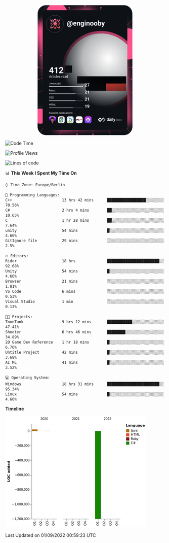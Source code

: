 <p align="center">
<a href="https://app.daily.dev/enginooby"><img src="devcard.svg" width="300" alt="enginooby's Dev Card"/></a>
</p>

<!--START_SECTION:waka-->
![Code Time](http://img.shields.io/badge/Code%20Time-19%20hrs%2022%20mins-blue)

![Profile Views](http://img.shields.io/badge/Profile%20Views-207-blue)

![Lines of code](https://img.shields.io/badge/From%20Hello%20World%20I%27ve%20Written--1%20Million%20lines%20of%20code-blue)

📊 **This Week I Spent My Time On** 

```text
⌚︎ Time Zone: Europe/Berlin

💬 Programming Languages: 
C++                      13 hrs 42 mins      █████████████████░░░░░░░░   70.56% 
C#                       2 hrs 4 mins        ██░░░░░░░░░░░░░░░░░░░░░░░   10.65% 
C                        1 hr 28 mins        ██░░░░░░░░░░░░░░░░░░░░░░░   7.64% 
unity                    54 mins             █░░░░░░░░░░░░░░░░░░░░░░░░   4.66% 
GitIgnore file           29 mins             ░░░░░░░░░░░░░░░░░░░░░░░░░   2.5%

🔥 Editors: 
Rider                    18 hrs              ███████████████████████░░   92.68% 
Unity                    54 mins             █░░░░░░░░░░░░░░░░░░░░░░░░   4.66% 
Browser                  21 mins             ░░░░░░░░░░░░░░░░░░░░░░░░░   1.81% 
VS Code                  6 mins              ░░░░░░░░░░░░░░░░░░░░░░░░░   0.53% 
Visual Studio            1 min               ░░░░░░░░░░░░░░░░░░░░░░░░░   0.13%

🐱‍💻 Projects: 
ToonTank                 9 hrs 12 mins       ███████████░░░░░░░░░░░░░░   47.41% 
Shooter                  6 hrs 46 mins       ████████░░░░░░░░░░░░░░░░░   34.89% 
2D Game Dev Reference    1 hr 18 mins        █░░░░░░░░░░░░░░░░░░░░░░░░   6.76% 
Untitle Project          42 mins             █░░░░░░░░░░░░░░░░░░░░░░░░   3.68% 
AI ML                    41 mins             █░░░░░░░░░░░░░░░░░░░░░░░░   3.52%

💻 Operating System: 
Windows                  18 hrs 31 mins      ███████████████████████░░   95.34% 
Linux                    54 mins             █░░░░░░░░░░░░░░░░░░░░░░░░   4.66%

```

**Timeline**

![Chart not found](https://raw.githubusercontent.com/enginooby/enginooby/main/charts/bar_graph.png) 


 Last Updated on 01/09/2022 00:59:23 UTC
<!--END_SECTION:waka-->
